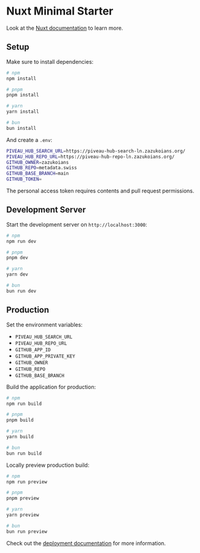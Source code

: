 # Nuxt Minimal Starter

Look at the [Nuxt documentation](https://nuxt.com/docs/getting-started/introduction) to learn more.

## Setup

Make sure to install dependencies:

```bash
# npm
npm install

# pnpm
pnpm install

# yarn
yarn install

# bun
bun install
```

And create a `.env`:

```bash
PIVEAU_HUB_SEARCH_URL=https://piveau-hub-search-ln.zazukoians.org/
PIVEAU_HUB_REPO_URL=https://piveau-hub-repo-ln.zazukoians.org/
GITHUB_OWNER=zazukoians
GITHUB_REPO=metadata.swiss
GITHUB_BASE_BRANCH=main
GITHUB_TOKEN=
```

The personal access token requires contents and pull request permissions.

## Development Server

Start the development server on `http://localhost:3000`:

```bash
# npm
npm run dev

# pnpm
pnpm dev

# yarn
yarn dev

# bun
bun run dev
```

## Production

Set the environment variables:

- `PIVEAU_HUB_SEARCH_URL`
- `PIVEAU_HUB_REPO_URL`
- `GITHUB_APP_ID`
- `GITHUB_APP_PRIVATE_KEY`
- `GITHUB_OWNER`
- `GITHUB_REPO`
- `GITHUB_BASE_BRANCH`

Build the application for production:

```bash
# npm
npm run build

# pnpm
pnpm build

# yarn
yarn build

# bun
bun run build
```

Locally preview production build:

```bash
# npm
npm run preview

# pnpm
pnpm preview

# yarn
yarn preview

# bun
bun run preview
```

Check out the [deployment documentation](https://nuxt.com/docs/getting-started/deployment) for more information.
